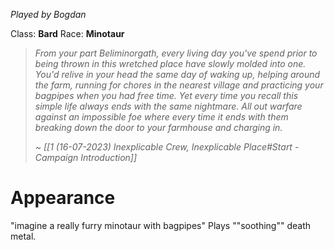 *Played by Bogdan*

Class: **Bard**
Race: **Minotaur**

> *From your part Beliminorgath, every living day you've spend prior to being thrown in this wretched place have slowly molded into one. You'd relive in your head the same day of waking up, helping around the farm, running for chores in the nearest village and practicing your bagpipes when you had free time.*
> *Yet every time you recall this simple life always ends with the same nightmare. All out warfare against an impossible foe where every time it ends with them breaking down the door to your farmhouse and charging in.*
> 
> *~ [[1 (16-07-2023) Inexplicable Crew, Inexplicable Place#Start - Campaign Introduction]]*

# Appearance

"imagine a really furry minotaur with bagpipes"
Plays ""soothing"" death metal.